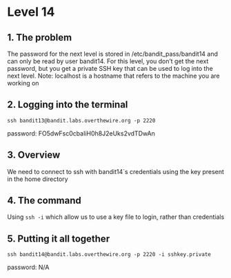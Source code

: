 # Level 14

## 1. The problem

The password for the next level is stored in /etc/bandit_pass/bandit14 and can only be read by user bandit14. For this level, you don’t get the next password, but you get a private SSH key that can be used to log into the next level. Note: localhost is a hostname that refers to the machine you are working on

## 2. Logging into the terminal

`ssh bandit13@bandit.labs.overthewire.org -p 2220`

password: FO5dwFsc0cbaIiH0h8J2eUks2vdTDwAn

## 3. Overview

We need to connect to ssh with bandit14`s credentials using the key present in the home directory

## 4. The command

Using `ssh -i` which allow us to use a key file to login, rather than credentials

## 5. Putting it all together

`ssh bandit14@bandit.labs.overthewire.org -p 2220 -i sshkey.private`

password: N/A